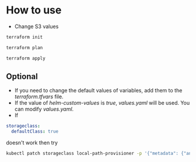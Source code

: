 # How to use

* Change S3 values 

```bash
terraform init
```
```bash
terraform plan
```
```bash
terraform apply
```

## Optional 

* If you need to change the default values of variables, add them to the *terraform.tfvars* file.
* If the value of *helm-custom-values* is *true*, *values.yaml* will be used. You can modify *values.yaml*.
* If 
```YAML
storageclass:
  defaultClass: true
```
doesn't work then try
```bash
kubectl patch storageclass local-path-provisioner -p '{"metadata": {"annotations":{"storageclass.kubernetes.io/is-default-class":"true"}}}'
```